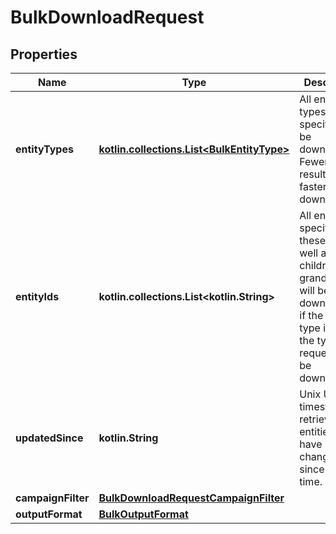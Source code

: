 
# BulkDownloadRequest

## Properties
Name | Type | Description | Notes
------------ | ------------- | ------------- | -------------
**entityTypes** | [**kotlin.collections.List&lt;BulkEntityType&gt;**](BulkEntityType.md) | All entity types specified will be downloaded. Fewer types result in faster downloads. |  [optional]
**entityIds** | **kotlin.collections.List&lt;kotlin.String&gt;** | All entities specified by these IDs as well as their children and grandchildren will be downloaded if the entity type is one of the types requested to be downloaded. |  [optional]
**updatedSince** | **kotlin.String** | Unix UTC timestamp to retrieve all entities that have changed since this time. |  [optional]
**campaignFilter** | [**BulkDownloadRequestCampaignFilter**](BulkDownloadRequestCampaignFilter.md) |  |  [optional]
**outputFormat** | [**BulkOutputFormat**](BulkOutputFormat.md) |  |  [optional]



